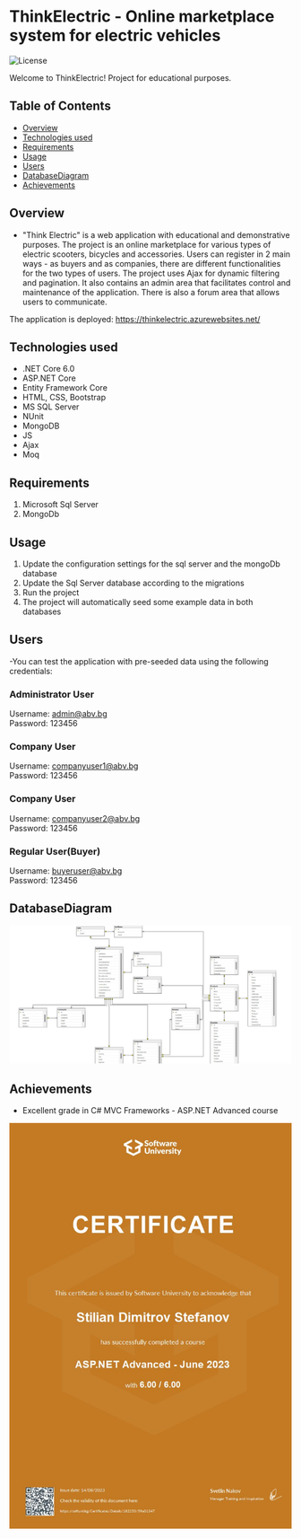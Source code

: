 # ThinkElectric - Online marketplace system for electric vehicles

![License](https://img.shields.io/badge/license-MIT-blue)

Welcome to ThinkElectric! Project for educational purposes.

## Table of Contents
- [Overview](#overview)
- [Technologies used](#technologiesused)
- [Requirements](#requirements)
- [Usage](#usage)
- [Users](#users)
- [DatabaseDiagram](#databasediagram)
- [Achievements](#achievements)

## Overview
- "Think Electric" is a web application with educational and demonstrative purposes. 
The project is an online marketplace for various types of electric scooters, bicycles and accessories. Users can register in 2 main ways - as buyers and as companies, there are different functionalities for the two types of users. The project uses Ajax for dynamic filtering and pagination. It also contains an admin area that facilitates control and maintenance of the application. There is also a forum area that allows users to communicate.

The application is deployed: https://thinkelectric.azurewebsites.net/

## Technologies used
<ul>
  <li>.NET Core 6.0</li>
  <li>ASP.NET Core</li>
  <li>Entity Framework Core</li>
  <li>HTML, CSS, Bootstrap</li>
  <li>MS SQL Server</li>
  <li>NUnit</li>
  <li>MongoDB</li>
  <li>JS</li>
  <li>Ajax</li>
  <li>Moq</li>
</ul>

## Requirements
1. Microsoft Sql Server
2. MongoDb

## Usage
1. Update the configuration settings for the sql server and the mongoDb database
2. Update the Sql Server database according to the migrations
3. Run the project
4. The project will automatically seed some example data in both databases

## Users
-You can test the application with pre-seeded data using the following credentials:

### Administrator User
Username: admin@abv.bg </br>
Password: 123456

### Company User
Username: companyuser1@abv.bg </br>
Password: 123456

### Company User
Username: companyuser2@abv.bg </br>
Password: 123456

### Regular User(Buyer)
Username: buyeruser@abv.bg  </br>
Password: 123456

## DatabaseDiagram
![Diagram](https://github.com/stilianstefanov/ThinkElectric_ElectricVehiclesMarketPlaceSystem/blob/main/assets/DatabaseDiagram.png)

## Achievements
- Excellent grade in C# MVC Frameworks - ASP.NET Advanced course
    
![Certificate](https://github.com/stilianstefanov/ThinkElectric_ElectricVehiclesMarketPlaceSystem/blob/main/assets/ASP.NET%20Advanced%20-%20June%202023%20-%20Certificate.jpeg)
